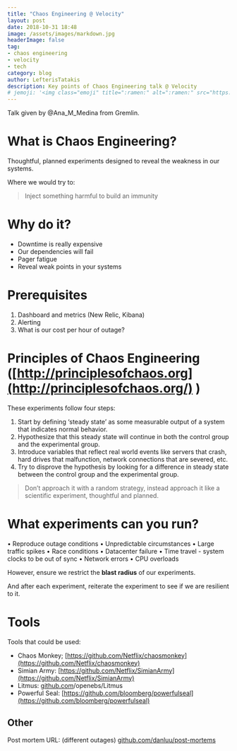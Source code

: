 ```yaml
---
title: "Chaos Engineering @ Velocity"
layout: post
date: 2018-10-31 18:48
image: /assets/images/markdown.jpg
headerImage: false
tag:
- chaos engineering
- velocity
- tech
category: blog
author: LefterisTatakis
description: Key points of Chaos Engineering talk @ Velocity
# jemoji: '<img class="emoji" title=":ramen:" alt=":ramen:" src="https://assets.github.com/images/icons/emoji/unicode/1f35c.png" height="20" width="20" align="absmiddle">'
---
```


Talk given by @Ana_M_Medina from Gremlin.

# What is Chaos Engineering?

Thoughtful, planned experiments designed to reveal the weakness in our systems.

Where we would try to:

> Inject something harmful to build an immunity

# Why do it?

- Downtime is really expensive
- Our dependencies will fail
- Pager fatigue
- Reveal weak points in your systems

# Prerequisites

1. Dashboard and metrics (New Relic, Kibana) 
2. Alerting 
3. What is our cost per hour of outage? 

# Principles of Chaos Engineering ([http://principlesofchaos.org](http://principlesofchaos.org/) )

These experiments follow four steps:

1. Start by defining ‘steady state’ as some measurable output of a system that indicates normal behavior.
2. Hypothesize that this steady state will continue in both the control group and the experimental group.
3. Introduce variables that reflect real world events like servers that crash, hard drives that malfunction, network connections that are severed, etc.
4. Try to disprove the hypothesis by looking for a difference in steady state between the control group and the experimental group.

> Don’t approach it with a random strategy, instead approach it like a scientific experiment, thoughtful and planned.

# What experiments can you run?

• Reproduce outage conditions
• Unpredictable circumstances
• Large traffic spikes
• Race conditions
• Datacenter failure
• Time travel - system clocks to be out of sync
• Network errors
• CPU overloads

However, ensure we restrict the **blast radius** of our experiments.

And after each experiment, reiterate the experiment to see if we are resilient to it.

# Tools

Tools that could be used:

- Chaos Monkey; [https://github.com/Netflix/chaosmonkey](https://github.com/Netflix/chaosmonkey)
- Simian Army: [https://github.com/Netflix/SimianArmy](https://github.com/Netflix/SimianArmy)
- Litmus: [github.com](http://github.com/)/openebs/Litmus
- Powerful Seal: [https://github.com/bloomberg/powerfulseal](https://github.com/bloomberg/powerfulseal)

## Other

Post mortem URL: (different outages)
[github.com/danluu/post-mortems](http://github.com/danluu/post-mortems)